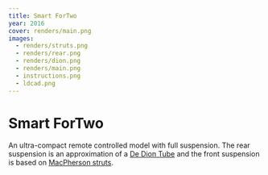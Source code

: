 ```yaml
---
title: Smart ForTwo
year: 2016
cover: renders/main.png
images:
  - renders/struts.png
  - renders/rear.png
  - renders/dion.png
  - renders/main.png
  - instructions.png
  - ldcad.png
---
```


# Smart ForTwo

An ultra-compact remote controlled model with full suspension. The
rear suspension is an approximation of a [De Dion
Tube](https://en.wikipedia.org/wiki/De_Dion_tube) and the front
suspension is based on [MacPherson
struts](https://en.wikipedia.org/wiki/MacPherson_strut).
